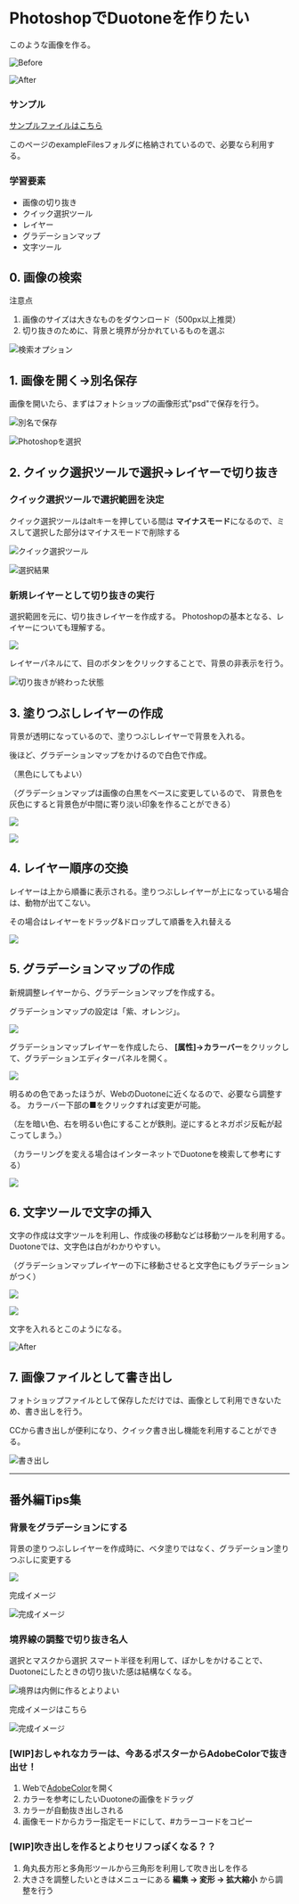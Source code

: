 # PhotoshopでDuotoneを作りたい

このような画像を作る。

![Before](https://github.com/ryo24/PhotoshopDuotoneExplain/blob/master/images/0_before.jpg)

![After](https://github.com/ryo24/PhotoshopDuotoneExplain/blob/master/images/0_after.png)

### サンプル
[サンプルファイルはこちら](https://github.com/ryo24/PhotoshopDuotoneExplain/tree/master/exampleFiles)

このページのexampleFilesフォルダに格納されているので、必要なら利用する。


### 学習要素
- 画像の切り抜き
- クイック選択ツール
- レイヤー
- グラデーションマップ
- 文字ツール


## 0. 画像の検索

注意点

1. 画像のサイズは大きなものをダウンロード（500px以上推奨）
2. 切り抜きのために、背景と境界が分かれているものを選ぶ

![検索オプション](https://github.com/ryo24/PhotoshopDuotoneExplain/blob/master/images/0_search_size.jpg)


## 1. 画像を開く→別名保存

画像を開いたら、まずはフォトショップの画像形式"psd"で保存を行う。

![別名で保存](https://github.com/ryo24/PhotoshopDuotoneExplain/blob/master/images/2.1_saveas.png)

![Photoshopを選択](https://github.com/ryo24/PhotoshopDuotoneExplain/blob/master/images/2.2_choicephotoshop.png)


## 2. クイック選択ツールで選択→レイヤーで切り抜き

### クイック選択ツールで選択範囲を決定
クイック選択ツールはaltキーを押している間は **マイナスモード**になるので、ミスして選択した部分はマイナスモードで削除する

![クイック選択ツール](https://github.com/ryo24/PhotoshopDuotoneExplain/blob/master/images/3_quickchoice.png)

![選択結果](https://github.com/ryo24/PhotoshopDuotoneExplain/blob/master/images/3.1_choceedAnimal.png)

### 新規レイヤーとして切り抜きの実行

選択範囲を元に、切り抜きレイヤーを作成する。
Photoshopの基本となる、レイヤーについても理解する。

![](https://github.com/ryo24/PhotoshopDuotoneExplain/blob/master/images/4_makeLayer.png)

レイヤーパネルにて、目のボタンをクリックすることで、背景の非表示を行う。

![切り抜きが終わった状態](https://github.com/ryo24/PhotoshopDuotoneExplain/blob/master/images/4_LayerInvisible.gif)



## 3. 塗りつぶしレイヤーの作成
背景が透明になっているので、塗りつぶしレイヤーで背景を入れる。

後ほど、グラデーションマップをかけるので白色で作成。

（黒色にしてもよい）

（グラデーションマップは画像の白黒をベースに変更しているので、
背景色を灰色にすると背景色が中間に寄り淡い印象を作ることができる）

![](https://github.com/ryo24/PhotoshopDuotoneExplain/blob/master/images/4.2_singleLayer.png)

![](https://github.com/ryo24/PhotoshopDuotoneExplain/blob/master/images/4.3lion_layerChange.gif)

## 4. レイヤー順序の交換

レイヤーは上から順番に表示される。塗りつぶしレイヤーが上になっている場合は、動物が出てこない。

その場合はレイヤーをドラッグ&ドロップして順番を入れ替える

![](https://github.com/ryo24/PhotoshopDuotoneExplain/blob/master/images/6_layerListChange.gif)

## 5. グラデーションマップの作成

新規調整レイヤーから、グラデーションマップを作成する。

グラデーションマップの設定は「紫、オレンジ」。

![](https://github.com/ryo24/PhotoshopDuotoneExplain/blob/master/images/8_gradationMap.png)

グラデーションマップレイヤーを作成したら、 **[属性]->カラーバー**をクリックして、グラデーションエディターパネルを開く。

![](https://github.com/ryo24/PhotoshopDuotoneExplain/blob/master/images/8.1_makingGradation.gif)


明るめの色であったほうが、WebのDuotoneに近くなるので、必要なら調整する。
カラーバー下部の■をクリックすれば変更が可能。

（左を暗い色、右を明るい色にすることが鉄則。逆にするとネガポジ反転が起こってしまう。）

（カラーリングを変える場合はインターネットでDuotoneを検索して参考にする）

![](https://github.com/ryo24/PhotoshopDuotoneExplain/blob/master/images/8.1_lion_gradationMap.gif)

## 6. 文字ツールで文字の挿入

文字の作成は文字ツールを利用し、作成後の移動などは移動ツールを利用する。
Duotoneでは、文字色は白がわかりやすい。

（グラデーションマップレイヤーの下に移動させると文字色にもグラデーションがつく）

![](https://github.com/ryo24/PhotoshopDuotoneExplain/blob/master/images/9_textTool.png)

![](https://github.com/ryo24/PhotoshopDuotoneExplain/blob/master/images/9.1_makingText.gif)



文字を入れるとこのようになる。

![After](https://github.com/ryo24/PhotoshopDuotoneExplain/blob/master/images/0_after.png)

## 7. 画像ファイルとして書き出し

フォトショップファイルとして保存しただけでは、画像として利用できないため、書き出しを行う。

CCから書き出しが便利になり、クイック書き出し機能を利用することができる。

![書き出し](https://github.com/ryo24/PhotoshopDuotoneExplain/blob/master/images/7_ExtractPNG.png)

---


## 番外編Tips集

### 背景をグラデーションにする
背景の塗りつぶしレイヤーを作成時に、ベタ塗りではなく、グラデーション塗りつぶしに変更する

![](https://github.com/ryo24/PhotoshopDuotoneExplain/blob/master/images/tips1_makeGradationBackground.gif)

完成イメージ

![完成イメージ](https://github.com/ryo24/PhotoshopDuotoneExplain/blob/master/images/tips1_lion_CMinput.png)


### 境界線の調整で切り抜き名人

選択とマスクから選択
スマート半径を利用して、ぼかしをかけることで、Duotoneにしたときの切り抜いた感は結構なくなる。

![境界は内側に作るとよりよい](https://github.com/ryo24/PhotoshopDuotoneExplain/blob/master/images/tips2_edgeAdjust.gif)

完成イメージはこちら

![完成イメージ](https://github.com/ryo24/PhotoshopDuotoneExplain/blob/master/images/tips2_layerAdjustComp.png)


### [WIP]おしゃれなカラーは、今あるポスターからAdobeColorで抜き出せ！

1. Webで[AdobeColor](https://color.adobe.com/ja/)を開く
2. カラーを参考にしたいDuotoneの画像をドラッグ
3. カラーが自動抜き出しされる
4. 画像モードからカラー指定モードにして、#カラーコードをコピー

### [WIP]吹き出しを作るとよりセリフっぽくなる？？

1. 角丸長方形と多角形ツールから三角形を利用して吹き出しを作る
2. 大きさを調整したいときはメニューにある **編集 -> 変形 -> 拡大縮小** から調整を行う